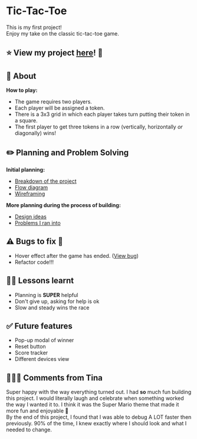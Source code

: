 # Tic-Tac-Toe
This is my first project! \
Enjoy my take on the classic tic-tac-toe game.

## :star: View my project [here](https://tinanvo.github.io/tic_tac_toe/)! :eyes:

## :page_with_curl: About

**How to play:**
- The game requires two players. 
- Each player will be assigned a token.
- There is a 3x3 grid in which each player takes turn putting their token in a square.
- The first player to get three tokens in a row (vertically, horizontally *or* diagonally) wins!

## :pencil2: Planning and Problem Solving
**Initial planning:**
- [Breakdown of the project](./planning/breaking_down_the_project.pdf) 
- [Flow diagram](./planning/plan_diagram.pdf)
- [Wireframing](./planning/html_wire_framing.pdf)

**More planning during the process of building:**
- [Design ideas](./planning/design_ideas.pdf)
- [Problems I ran into](./planning/problems_I_ran_into.pdf)

## :warning: Bugs to fix :bug:
- Hover effect after the game has ended. 
([View bug](./images/Bug1.png))
- Refactor code!!!

## 😮‍💨 Lessons learnt 
- Planning is **SUPER** helpful
- Don't give up, asking for help is ok
- Slow and steady wins the race

 ## :white_check_mark: Future features
 - Pop-up modal of winner
 - Reset button
 - Score tracker
 - Different devices view

 ## 🙆🏻‍♀️ Comments from Tina
 Super happy with the way everything turned out. I had **so** much fun building this project. I would literally laugh and celebrate when something worked the way I wanted it to. I think it was the Super Mario theme that made it more fun and enjoyable 🤣 \
 By the end of this project, I found that I was able to debug A LOT faster then previously. 90% of the time, I knew exactly where I should look and what I needed to change. 